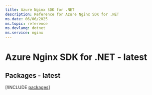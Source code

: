```yaml
---
title: Azure Nginx SDK for .NET
description: Reference for Azure Nginx SDK for .NET
ms.date: 06/06/2025
ms.topic: reference
ms.devlang: dotnet
ms.service: nginx
---
```

# Azure Nginx SDK for .NET - latest
## Packages - latest
[!INCLUDE [packages](nginx-index.md)]